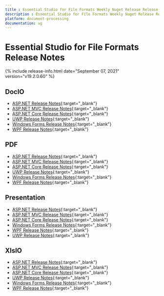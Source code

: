 ```yaml
---
title : Essential Studio for File Formats Weekly Nuget Release Release Notes  
description : Essential Studio for File Formats Weekly Nuget Release Release Notes  
platform: document-processing
documentation: ug
---
```


# Essential Studio for File Formats  Release Notes  

{% include release-info.html date="September 07, 2021" version="v19.2.0.60" %} 

## DocIO

* [ASP.NET Release Notes](/aspnet/release-notes/v19.2.0.60#docio){:target="_blank"}
* [ASP.NET MVC Release Notes](/aspnetmvc/release-notes/v19.2.0.60#docio){:target="_blank"}
* [ASP.NET Core Release Notes](/aspnet-core/release-notes/v19.2.0.60#docio){:target="_blank"}
* [UWP Release Notes](/uwp/release-notes/v19.2.0.60#docio){:target="_blank"}
* [Windows Forms Release Notes](/windowsforms/release-notes/v19.2.0.60#docio){:target="_blank"}
* [WPF Release Notes](/wpf/release-notes/v19.2.0.60#docio){:target="_blank"}


## PDF

* [ASP.NET Release Notes](/aspnet/release-notes/v19.2.0.60#pdf){:target="_blank"}
* [ASP.NET MVC Release Notes](/aspnetmvc/release-notes/v19.2.0.60#pdf){:target="_blank"}
* [ASP.NET Core Release Notes](/aspnet-core/release-notes/v19.2.0.60#pdf){:target="_blank"}
* [UWP Release Notes](/uwp/release-notes/v19.2.0.60#pdf){:target="_blank"}
* [Windows Forms Release Notes](/windowsforms/release-notes/v19.2.0.60#pdf){:target="_blank"}
* [WPF Release Notes](/wpf/release-notes/v19.2.0.60#pdf){:target="_blank"}


## Presentation

* [ASP.NET Release Notes](/aspnet/release-notes/v19.2.0.60#presentation){:target="_blank"}
* [ASP.NET MVC Release Notes](/aspnetmvc/release-notes/v19.2.0.60#presentation){:target="_blank"}
* [ASP.NET Core Release Notes](/aspnet-core/release-notes/v19.2.0.60#presentation){:target="_blank"}
* [Windows Forms Release Notes](/windowsforms/release-notes/v19.2.0.60#presentation){:target="_blank"}
* [WPF Release Notes](/wpf/release-notes/v19.2.0.60#presentation){:target="_blank"}
* [UWP Release Notes](/uwp/release-notes/v19.2.0.60#presentation){:target="_blank"}


## XlsIO

* [ASP.NET Release Notes](/aspnet/release-notes/v19.2.0.60#xlsio){:target="_blank"}
* [ASP.NET MVC Release Notes](/aspnetmvc/release-notes/v19.2.0.60#xlsio){:target="_blank"}
* [ASP.NET Core Release Notes](/aspnet-core/release-notes/v19.2.0.60#xlsio){:target="_blank"}
* [UWP Release Notes](/uwp/release-notes/v19.2.0.60#xlsio){:target="_blank"}
* [Windows Forms Release Notes](/windowsforms/release-notes/v19.2.0.60#xlsio){:target="_blank"}
* [WPF Release Notes](/wpf/release-notes/v19.2.0.60#xlsio){:target="_blank"}